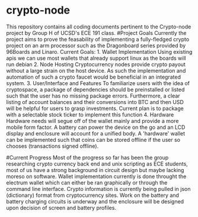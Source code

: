 # crypto-node
This repository contains all coding documents pertinent to the Crypto-node project by Group H of UCSD's ECE 191 class. 
#Project Goals
Currently the project aims to prove the feasability of implementing a fully-fledged crypto project on an arm processor such as the Dragonboard series provided by 96Boards and Linaro. 
Current Goals:
	1. Wallet Implementation
		Using existing apis we can use most wallets that already support linux as the boards will run debian
	2. Node Hosting
		Cryptocurrency nodes provide crypto payout without a large strain on the host device. As such the implementation and automation of such a crypto faucet would be beneficial in an integrated system.
	3. User/Interface and Features
		To familiarize users with the idea of cryptospace, a package of dependencies should be preinstalled or listed such that the user has no missing package errors. Furthermore, a clear listing of account balances and their conversions into BTC and then USD will be helpful for users to grasp investments. Current plan is to package with a selectable stock ticker to implement this function
	4. Hardware
		Hardware needs will segue off of the wallet mainly and provide a more mobile form factor. A battery can power the device on the go and an LCD display and enclosure will account for a unified body. A 'hardware' wallet can be implemented such that coins can be stored offline if the user so chooses (transactions signed offline).

#Current Progress
	Most of the progress so far has been the group researching crypto currency back end and unix scripting as ECE students, most of us have a strong background in circuit design but maybe lacking moreso on software. Wallet implementation currently is done throught the electrum wallet which can either be ran graphically or through the command line interface. Crypto information is currently being pulled in json (dictionary) format from cryptocurrency sites. Work on the battery and battery charging circuits is underway and the enclosure will be designed upon decision of screen and battery profiles.

